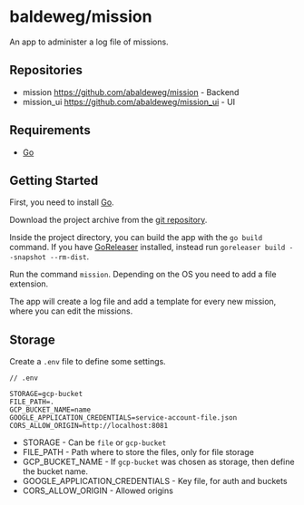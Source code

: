 # baldeweg/mission

An app to administer a log file of missions.

## Repositories

- mission <https://github.com/abaldeweg/mission> - Backend
- mission_ui <https://github.com/abaldeweg/mission_ui> - UI

## Requirements

- [Go](https://go.dev/)

## Getting Started

First, you need to install [Go](https://go.dev/).

Download the project archive from the [git repository](https://github.com/abaldeweg/mission).

Inside the project directory, you can build the app with the `go build` command. If you have [GoReleaser](https://goreleaser.com/) installed, instead run `goreleaser build --snapshot --rm-dist`.

Run the command `mission`. Depending on the OS you need to add a file extension.

The app will create a log file and add a template for every new mission, where you can edit the missions.

## Storage

Create a `.env` file to define some settings.

```env
// .env

STORAGE=gcp-bucket
FILE_PATH=.
GCP_BUCKET_NAME=name
GOOGLE_APPLICATION_CREDENTIALS=service-account-file.json
CORS_ALLOW_ORIGIN=http://localhost:8081
```

- STORAGE - Can be `file` or `gcp-bucket`
- FILE_PATH - Path where to store the files, only for file storage
- GCP_BUCKET_NAME - If `gcp-bucket` was chosen as storage, then define the bucket name.
- GOOGLE_APPLICATION_CREDENTIALS - Key file, for auth and buckets
- CORS_ALLOW_ORIGIN - Allowed origins
